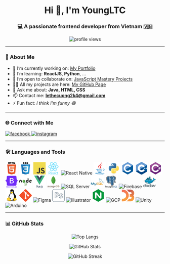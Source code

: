 <h1 align="center">Hi 👋, I'm YoungLTC</h1>
<h3 align="center">💻 A passionate frontend developer from Vietnam 🇻🇳</h3>

<p align="center">
  <img src="https://komarev.com/ghpvc/?username=ekancisme&label=Profile%20views&color=0e75b6&style=flat" alt="profile views" />
</p>

---

### 🚀 About Me

- 🔭 I’m currently working on: [My Portfolio](http://ltcuong24.io.vn/)  
- 🌱 I’m learning: **ReactJS**, **Python**, ...  
- 👯 I’m open to collaborate on: [JavaScript Mastery Projects](http://youngltc.id.vn/)  
- 👨‍💻 All my projects are here: [My GitHub Page](https://ekancisme.github.io/cuongprofile/)  
- 💬 Ask me about: **Java, HTML, CSS**  
- 📫 Contact me: **lethecuong2k4@gmail.com**  
- ⚡ Fun fact: *I think I’m funny 😄*

---

### 🌐 Connect with Me

<p align="left">
  <a href="https://fb.com/ekanc_" target="_blank">
    <img src="https://raw.githubusercontent.com/rahuldkjain/github-profile-readme-generator/master/src/images/icons/Social/facebook.svg" alt="facebook" width="30" />
  </a>
  <a href="https://instagram.com/ltcuong_24" target="_blank">
    <img src="https://raw.githubusercontent.com/rahuldkjain/github-profile-readme-generator/master/src/images/icons/Social/instagram.svg" alt="instagram" width="30" />
  </a>
</p>

---

### 🛠️ Languages and Tools

<p align="left">
  <!-- Grouped for better layout -->
  <img src="https://raw.githubusercontent.com/devicons/devicon/master/icons/html5/html5-original-wordmark.svg" alt="HTML5" width="40"/>
  <img src="https://raw.githubusercontent.com/devicons/devicon/master/icons/css3/css3-original-wordmark.svg" alt="CSS3" width="40"/>
  <img src="https://raw.githubusercontent.com/devicons/devicon/master/icons/javascript/javascript-original.svg" alt="JavaScript" width="40"/>
  <img src="https://raw.githubusercontent.com/devicons/devicon/master/icons/react/react-original-wordmark.svg" alt="React" width="40"/>
  <img src="https://reactnative.dev/img/header_logo.svg" alt="React Native" width="40"/>
  <img src="https://raw.githubusercontent.com/devicons/devicon/master/icons/java/java-original.svg" alt="Java" width="40"/>
  <img src="https://raw.githubusercontent.com/devicons/devicon/master/icons/python/python-original.svg" alt="Python" width="40"/>
  <img src="https://raw.githubusercontent.com/devicons/devicon/master/icons/c/c-original.svg" alt="C" width="40"/>
  <img src="https://raw.githubusercontent.com/devicons/devicon/master/icons/cplusplus/cplusplus-original.svg" alt="C++" width="40"/>
  <img src="https://raw.githubusercontent.com/devicons/devicon/master/icons/csharp/csharp-original.svg" alt="C#" width="40"/>
  <img src="https://raw.githubusercontent.com/devicons/devicon/master/icons/bootstrap/bootstrap-plain-wordmark.svg" alt="Bootstrap" width="40"/>
  <img src="https://raw.githubusercontent.com/devicons/devicon/master/icons/nodejs/nodejs-original-wordmark.svg" alt="NodeJS" width="40"/>
  <img src="https://raw.githubusercontent.com/devicons/devicon/master/icons/vuejs/vuejs-original-wordmark.svg" alt="VueJS" width="40"/>
  <img src="https://raw.githubusercontent.com/devicons/devicon/master/icons/mongodb/mongodb-original-wordmark.svg" alt="MongoDB" width="40"/>
  <img src="https://www.svgrepo.com/show/303229/microsoft-sql-server-logo.svg" alt="SQL Server" width="40"/>
  <img src="https://raw.githubusercontent.com/devicons/devicon/master/icons/mysql/mysql-original-wordmark.svg" alt="MySQL" width="40"/>
  <img src="https://raw.githubusercontent.com/devicons/devicon/master/icons/postgresql/postgresql-original-wordmark.svg" alt="PostgreSQL" width="40"/>
  <img src="https://www.vectorlogo.zone/logos/firebase/firebase-icon.svg" alt="Firebase" width="40"/>
  <img src="https://raw.githubusercontent.com/devicons/devicon/master/icons/docker/docker-original-wordmark.svg" alt="Docker" width="40"/>
  <img src="https://raw.githubusercontent.com/devicons/devicon/master/icons/linux/linux-original.svg" alt="Linux" width="40"/>
  <img src="https://raw.githubusercontent.com/devicons/devicon/master/icons/git/git-original.svg" alt="Git" width="40"/>
  <img src="https://www.vectorlogo.zone/logos/figma/figma-icon.svg" alt="Figma" width="40"/>
  <img src="https://raw.githubusercontent.com/devicons/devicon/master/icons/photoshop/photoshop-line.svg" alt="Photoshop" width="40"/>
  <img src="https://www.vectorlogo.zone/logos/adobe_illustrator/adobe_illustrator-icon.svg" alt="Illustrator" width="40"/>
  <img src="https://raw.githubusercontent.com/devicons/devicon/master/icons/nginx/nginx-original.svg" alt="Nginx" width="40"/>
  <img src="https://www.vectorlogo.zone/logos/google_cloud/google_cloud-icon.svg" alt="GCP" width="40"/>
  <img src="https://raw.githubusercontent.com/devicons/devicon/master/icons/d3js/d3js-original.svg" alt="D3JS" width="40"/>
  <img src="https://www.vectorlogo.zone/logos/unity3d/unity3d-icon.svg" alt="Unity" width="40"/>
  <img src="https://cdn.worldvectorlogo.com/logos/arduino-1.svg" alt="Arduino" width="40"/>
</p>

---

### 📊 GitHub Stats

<p align="center">
  <img src="https://github-readme-stats.vercel.app/api/top-langs?username=ekancisme&show_icons=true&locale=en&layout=compact" alt="Top Langs" />
</p>

<p align="center">
  <img src="https://github-readme-stats.vercel.app/api?username=ekancisme&show_icons=true&locale=en" alt="GitHub Stats" />
</p>

<p align="center">
  <img src="https://github-readme-streak-stats.herokuapp.com/?user=ekancisme&" alt="GitHub Streak" />
</p>
